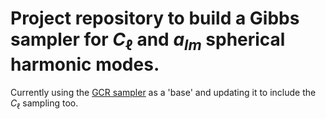 
# Project repository to build a Gibbs sampler for $C_{\ell}$ and $a_{lm}$ spherical harmonic modes. 


Currently using the [GCR sampler](https://github.com/katrinealice/sph_harm_GCR) as a 'base' and updating it to include the $C_{\ell}$ sampling too. 

